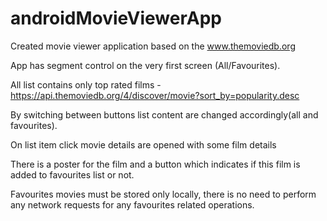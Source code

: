 # androidMovieViewerApp
Created movie viewer application based on the www.themoviedb.org

App has segment control on the very first screen (All/Favourites).

All list contains only top rated films - https://api.themoviedb.org/4/discover/movie?sort_by=popularity.desc

By switching between buttons list content are changed accordingly(all and favourites).

On list item click movie details are opened with some film details

There is a poster for the film and a button which indicates if this film is added to favourites list or not.

Favourites movies must be stored only locally, there is no need to perform any network requests for any favourites related operations.

